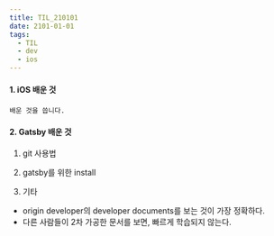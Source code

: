 ```yaml
---
title: TIL_210101
date: 2101-01-01
tags:
  - TIL
  - dev
  - ios
---
```


#### 1. iOS 배운 것

```
배운 것을 씁니다.
```

#### 2. Gatsby 배운 것

1) git 사용법

2) gatsby를 위한 install

3) 기타
 - origin developer의 developer documents를 보는 것이 가장 정확하다.
 - 다른 사람들이 2차 가공한 문서를 보면, 빠르게 학습되지 않는다. 